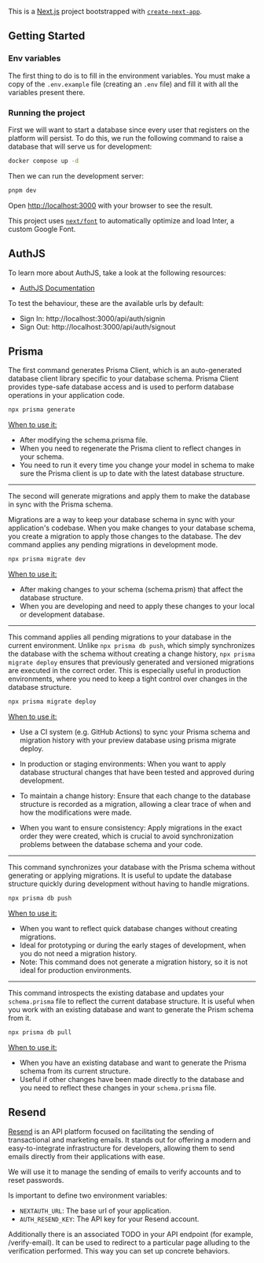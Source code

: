 This is a [Next.js](https://nextjs.org/) project bootstrapped with [`create-next-app`](https://github.com/vercel/next.js/tree/canary/packages/create-next-app).

## Getting Started

### Env variables

The first thing to do is to fill in the environment variables. You must make a copy of the `.env.example` file (creating an `.env` file) and fill it with all the variables present there.

### Running the project

First we will want to start a database since every user that registers on the platform will persist. To do this, we run the following command to raise a database that will serve us for development:

```zsh
docker compose up -d
```

Then we can run the development server:

```zsh
pnpm dev
```

Open [http://localhost:3000](http://localhost:3000) with your browser to see the result.

This project uses [`next/font`](https://nextjs.org/docs/basic-features/font-optimization) to automatically optimize and load Inter, a custom Google Font.

## AuthJS

To learn more about AuthJS, take a look at the following resources:

- [AuthJS Documentation](https://authjs.dev/getting-started/installation?framework=next.js)

To test the behaviour, these are the available urls by default:

- Sign In: http://localhost:3000/api/auth/signin
- Sign Out: http://localhost:3000/api/auth/signout

## Prisma

The first command generates Prisma Client, which is an auto-generated database client library specific to your database schema. Prisma Client provides type-safe database access and is used to perform database operations in your application code.

```zsh
npx prisma generate
```

<ins>When to use it:</ins>

- After modifying the schema.prisma file.
- When you need to regenerate the Prisma client to reflect changes in your schema.
- You need to run it every time you change your model in schema to make sure the Prisma client is up to date with the latest database structure.

---

The second will generate migrations and apply them to make the database in sync with the Prisma schema.

Migrations are a way to keep your database schema in sync with your application's codebase. When you make changes to your database schema, you create a migration to apply those changes to the database. The dev command applies any pending migrations in development mode.

```zsh
npx prisma migrate dev
```

<ins>When to use it:</ins>

- After making changes to your schema (schema.prism) that affect the database structure.
- When you are developing and need to apply these changes to your local or development database.

---

This command applies all pending migrations to your database in the current environment. Unlike `npx prisma db push`, which simply synchronizes the database with the schema without creating a change history, `npx prisma migrate deploy` ensures that previously generated and versioned migrations are executed in the correct order. This is especially useful in production environments, where you need to keep a tight control over changes in the database structure.

```zsh
npx prisma migrate deploy
```

<ins>When to use it:</ins>

- Use a CI system (e.g. GitHub Actions) to sync your Prisma schema and migration history with your preview database using prisma migrate deploy.

- In production or staging environments: When you want to apply database structural changes that have been tested and approved during development.

- To maintain a change history: Ensure that each change to the database structure is recorded as a migration, allowing a clear trace of when and how the modifications were made.

- When you want to ensure consistency: Apply migrations in the exact order they were created, which is crucial to avoid synchronization problems between the database schema and your code.

---

This command synchronizes your database with the Prisma schema without generating or applying migrations. It is useful to update the database structure quickly during development without having to handle migrations.

```zsh
npx prisma db push
```

<ins>When to use it:</ins>

- When you want to reflect quick database changes without creating migrations.
- Ideal for prototyping or during the early stages of development, when you do not need a migration history.
- Note: This command does not generate a migration history, so it is not ideal for production environments.

---

This command introspects the existing database and updates your `schema.prisma` file to reflect the current database structure. It is useful when you work with an existing database and want to generate the Prism schema from it.

```zsh
npx prisma db pull
```

<ins>When to use it:</ins>

- When you have an existing database and want to generate the Prisma schema from its current structure.
- Useful if other changes have been made directly to the database and you need to reflect these changes in your `schema.prisma` file.

## Resend

[Resend](https://resend.com/home) is an API platform focused on facilitating the sending of transactional and marketing emails. It stands out for offering a modern and easy-to-integrate infrastructure for developers, allowing them to send emails directly from their applications with ease.

We will use it to manage the sending of emails to verify accounts and to reset passwords.

Is important to define two environment variables:

- `NEXTAUTH_URL`: The base url of your application.
- `AUTH_RESEND_KEY`: The API key for your Resend account.

Additionally there is an associated TODO in your API endpoint (for example, /verify-email). It can be used to redirect to a particular page alluding to the verification performed. This way you can set up concrete behaviors.
